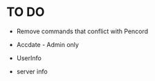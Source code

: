 # TO DO

- Remove commands that conflict with Pencord

- Accdate - Admin only
- UserInfo
- server info
